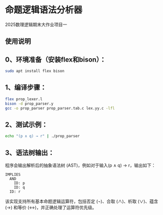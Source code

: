 # 命题逻辑语法分析器
2025数理逻辑期末大作业项目一
## 使用说明

## 0、环境准备（安装flex和bison）：
```bash
sudo apt install flex bison
```

## 1、编译步骤：
```bash
flex prop_lexer.l
bison -d prop_parser.y
gcc -o prop_parser prop_parser.tab.c lex.yy.c -lfl
```

## 2、测试示例：
```bash
echo "(p ∧ q) → r" | ./prop_parser
```

## 3、语法树输出：
程序会输出解析后的抽象语法树 (AST)，例如对于输入(p ∧ q) → r，输出如下：

```plaintext
IMPLIES
  AND
    ID: p
    ID: q
  ID: r
```

该实现支持所有基本命题逻辑运算符，包括否定 (¬)、合取 (∧)、析取 (∨)、蕴含 (→) 和等价 (↔)，并正确处理了运算符优先级。
